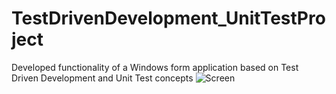 # TestDrivenDevelopment_UnitTestProject
Developed functionality of a Windows form application based on Test Driven Development and Unit Test concepts
![Screen](https://github.com/RabiaKanwal/TestDrivenDevelopment_UnitTestProject/blob/master/TestDrivenDevelopment_UnitTestProject/Screen/Screen.png)
